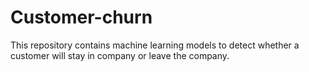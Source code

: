 # Customer-churn
This repository contains machine learning models to detect whether a customer will stay in company or leave the company.
